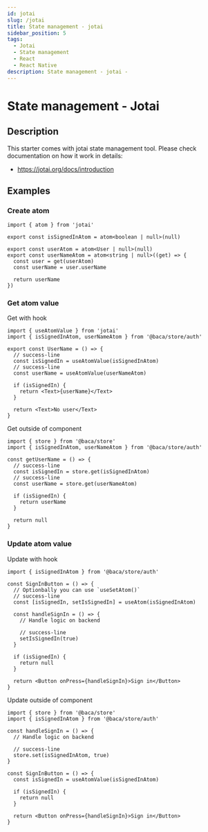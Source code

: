 ```yaml
---
id: jotai
slug: /jotai
title: State management - jotai
sidebar_position: 5
tags:
  - Jotai
  - State management
  - React
  - React Native
description: State management - jotai -
---
```


# State management - Jotai

## Description

This starter comes with jotai state management tool. Please check documentation on how it work in details:

- https://jotai.org/docs/introduction

## Examples

### Create atom

```tsx
import { atom } from 'jotai'

export const isSignedInAtom = atom<boolean | null>(null)

export const userAtom = atom<User | null>(null)
export const userNameAtom = atom<string | null>((get) => {
  const user = get(userAtom)
  const userName = user.userName

  return userName
})
```

### Get atom value

Get with hook

```tsx
import { useAtomValue } from 'jotai'
import { isSignedInAtom, userNameAtom } from '@baca/store/auth'

export const UserName = () => {
  // success-line
  const isSignedIn = useAtomValue(isSignedInAtom)
  // success-line
  const userName = useAtomValue(userNameAtom)

  if (isSignedIn) {
    return <Text>{userName}</Text>
  }

  return <Text>No user</Text>
}
```

Get outside of component

```tsx
import { store } from '@baca/store'
import { isSignedInAtom, userNameAtom } from '@baca/store/auth'

const getUserName = () => {
  // success-line
  const isSignedIn = store.get(isSignedInAtom)
  // success-line
  const userName = store.get(userNameAtom)

  if (isSignedIn) {
    return userName
  }

  return null
}
```

### Update atom value

Update with hook

```tsx
import { isSignedInAtom } from '@baca/store/auth'

const SignInButton = () => {
  // Optionbally you can use `useSetAtom()`
  // success-line
  const [isSignedIn, setIsSignedIn] = useAtom(isSignedInAtom)

  const handleSignIn = () => {
    // Handle logic on backend

    // success-line
    setIsSignedIn(true)
  }

  if (isSignedIn) {
    return null
  }

  return <Button onPress={handleSignIn}>Sign in</Button>
}
```

Update outside of component

```tsx
import { store } from '@baca/store'
import { isSignedInAtom } from '@baca/store/auth'

const handleSignIn = () => {
  // Handle logic on backend

  // success-line
  store.set(isSignedInAtom, true)
}

const SignInButton = () => {
  const isSignedIn = useAtomValue(isSignedInAtom)

  if (isSignedIn) {
    return null
  }

  return <Button onPress={handleSignIn}>Sign in</Button>
}
```
